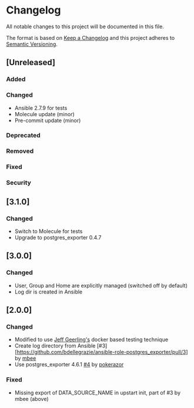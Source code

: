 # Changelog
All notable changes to this project will be documented in this file.

The format is based on [Keep a Changelog](http://keepachangelog.com/en/1.0.0/)
and this project adheres to [Semantic Versioning](http://semver.org/spec/v2.0.0.html).

## [Unreleased]
### Added
### Changed
- Ansible 2.7.9 for tests
- Molecule update (minor)
- Pre-commit update (minor)
### Deprecated
### Removed
### Fixed
### Security

## [3.1.0]
### Changed
- Switch to Molecule for tests
- Upgrade to postgres\_exporter 0.4.7

## [3.0.0]
### Changed
- User, Group and Home are explicitly managed (switched off by default)
- Log dir is created in Ansible

## [2.0.0]
### Changed
- Modified to use [Jeff Geerling's](https://github.com/geerlingguy/) docker based testing technique
- Create log directory from Ansible [#3][https://github.com/bdellegrazie/ansible-role-postgres_exporter/pull/3] by [mbee](https://github.com/mbee)
- Use postgres\_exporter 4.6.1 [#4](https://github.com/bdellegrazie/ansible-role-postgres_exporter/pull/4) by [pokerazor](https://github.com/pokerazor)
### Fixed
- Missing export of DATA\_SOURCE\_NAME in upstart init, part of #3 by mbee (above)

[1.0.3]: https://github.com/bdellegrazie/ansible-role-postgresql_exporter/compare/v1.0.2...v1.0.2
[1.0.2]: https://github.com/bdellegrazie/ansible-role-postgresql_exporter/compare/v1.0.1...v1.0.2
[1.0.1]: https://github.com/bdellegrazie/ansible-role-postgresql_exporter/compare/v1.0.0...v1.0.1
